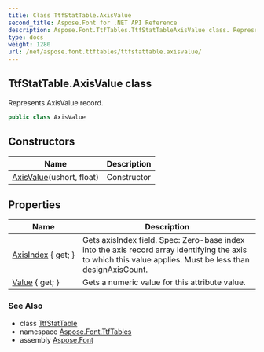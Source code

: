 ```yaml
---
title: Class TtfStatTable.AxisValue
second_title: Aspose.Font for .NET API Reference
description: Aspose.Font.TtfTables.TtfStatTableAxisValue class. Represents AxisValue record
type: docs
weight: 1280
url: /net/aspose.font.ttftables/ttfstattable.axisvalue/
---
```

## TtfStatTable.AxisValue class

Represents AxisValue record.

```csharp
public class AxisValue
```

## Constructors

| Name | Description |
| --- | --- |
| [AxisValue](../../aspose.font.ttftables/ttfstattable.axisvalue/.ctor)(ushort, float) | Constructor |

## Properties

| Name | Description |
| --- | --- |
| [AxisIndex](../../aspose.font.ttftables/ttfstattable.axisvalue/axisindex) { get; } | Gets axisIndex field. Spec: Zero-base index into the axis record array identifying the axis to which this value applies. Must be less than designAxisCount. |
| [Value](../../aspose.font.ttftables/ttfstattable.axisvalue/value) { get; } | Gets a numeric value for this attribute value. |

### See Also

* class [TtfStatTable](../ttfstattable/)
* namespace [Aspose.Font.TtfTables](../../aspose.font.ttftables/)
* assembly [Aspose.Font](../../)


